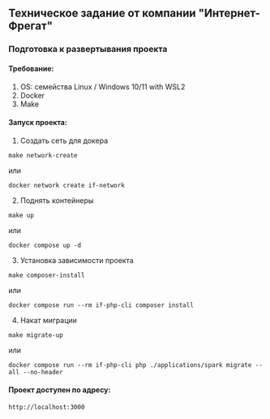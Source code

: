 ## Техническое задание от компании "Интернет-Фрегат"
### Подготовка к развертывания проекта
#### Требование:
1. OS: семейства Linux / Windows 10/11 with WSL2
2. Docker
3. Make

#### Запуск проекта:
 1. Создать сеть для докера
```
make network-create
```
или
```
docker network create if-network
```
2. Поднять контейнеры
```
make up
```
или
```
docker compose up -d
```
3. Установка зависимости проекта
```
make composer-install
```
или
```
docker compose run --rm if-php-cli composer install
```

4. Накат миграции
```
make migrate-up 
```
или
```
docker compose run --rm if-php-cli php ./applications/spark migrate --all --no-header
```

#### Проект доступен по адресу:
```
http://localhost:3000
```
